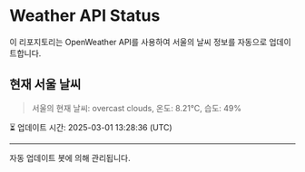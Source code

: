 
# Weather API Status

이 리포지토리는 OpenWeather API를 사용하여 서울의 날씨 정보를 자동으로 업데이트합니다.

## 현재 서울 날씨
> 서울의 현재 날씨: overcast clouds, 온도: 8.21°C, 습도: 49%

⏳ 업데이트 시간: 2025-03-01 13:28:36 (UTC)

---
자동 업데이트 봇에 의해 관리됩니다.

